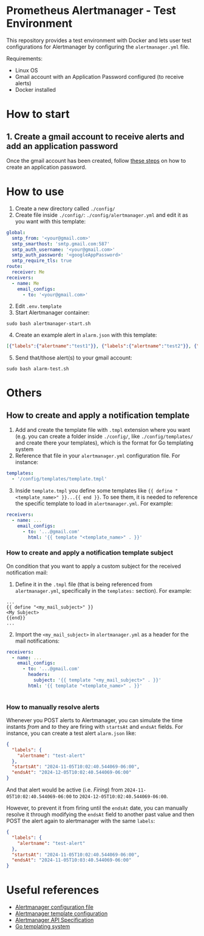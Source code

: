 # Prometheus Alertmanager - Test Environment
This repository provides a test environment with Docker and lets user test configurations for Alertmanager by configuring the `alertmanager.yml` file.

Requirements:
- Linux OS
- Gmail account with an Application Password configured (to receive alerts)
- Docker installed

# How to start
## 1. Create a gmail account to receive alerts and add an application password
Once the gmail account has been created, follow [these steps](https://support.google.com/mail/answer/185833?hl=es-419) on how to create an application password.

# How to use
1. Create a new directory called `./config/`
1. Create file inside `./config/`: `./config/alertmanager.yml` and edit it as you want with this template:
```YAML
global:
  smtp_from: '<your@gmail.com>'
  smtp_smarthost: 'smtp.gmail.com:587'
  smtp_auth_username: '<your@gmail.com>'
  smtp_auth_password: '<googleAppPassword>'
  smtp_require_tls: true
route:
  receiver: Me
receivers:
  - name: Me
    email_configs:
      - to: '<your@gmail.com>'
```
2. Edit `.env.template`
3. Start Alertmanager container:

```shell
sudo bash alertmanager-start.sh
```

4. Create an example alert in `alarm.json` with this template:
```JSON
[{"labels":{"alertname":"test1"}}, {"labels":{"alertname":"test2"}}, {"labels":{"alertname":"test3"}}...]
```
5. Send that/those alert(s) to your gmail account:

```shell
sudo bash alarm-test.sh
```

# Others
## How to create and apply a notification template
1. Add and create the template file with `.tmpl` extension where you want (e.g. you can create a folder inside `./config/`, like `./config/templates/` and create there your templates), which is the format for Go templating system
2. Reference that file in your `alertmanager.yml` configuration file. For instance:

```YAML
templates:
  - '/config/templates/template.tmpl'
```
3. Inside `template.tmpl` you define some templates like `{{ define "<template_name>" }}...{{ end }}`. To see them, it is needed to reference the specific template to load in `alertmanager.yml`. For example:

```YAML
receivers:
  - name: ...
    email_configs:
      - to: '...@gmail.com'
        html: '{{ template "<template_name>" . }}'
```

### How to create and apply a notification template subject
On condition that you want to apply a custom subject for the received notification mail:
1. Define it in the `.tmpl` file (that is being referenced from `alertmanager.yml`, specifically in the `templates:` section). For example:

```.tmpl
...
{{ define "<my_mail_subject>" }}
<My Subject>
{{end}}
...
```

2. Import the `<my_mail_subject>` in `alertmanager.yml` as a header for the mail notifications:

```YAML
receivers:
  - name: ...
    email_configs:
      - to: '...@gmail.com'
        headers:
          subject: '{{ template "<my_mail_subject>" . }}'
        html: '{{ template "<template_name>" . }}'
        
```

### How to manually resolve alerts
Whenever you POST alerts to Alertmanager, you can simulate the time instants _from_ and _to_ they are firing with `startsAt` and `endsAt` fields. For instance, you can create a test alert `alarm.json` like:

```JSON
{
  "labels": {
    "alertname": "test-alert"
  },
  "startsAt": "2024-11-05T10:02:40.544069-06:00",
  "endsAt": "2024-12-05T10:02:40.544069-06:00"
}
```

And that alert would be active (i.e. _Firing_) from `2024-11-05T10:02:40.544069-06:00` to `2024-12-05T10:02:40.544069-06:00`.

However, to prevent it from firing until the `endsAt` date, you can manually resolve it through modifying the `endsAt` field to another past value and then POST the alert again to alertmanager with the same `labels`:

```JSON
{
  "labels": {
    "alertname": "test-alert"
  },
  "startsAt": "2024-11-05T10:02:40.544069-06:00",
  "endsAt": "2024-11-05T10:03:40.544069-06:00"
}
```

# Useful references
- [Alertmanager configuration file](https://prometheus.io/docs/alerting/latest/configuration/)
- [Alertmanager template configuration](https://prometheus.io/docs/alerting/latest/notifications/)
- [Alertmanager API Specification](https://github.com/prometheus/alertmanager/blob/main/api/v2/openapi.yaml)
- [Go templating system](https://pkg.go.dev/text/template)